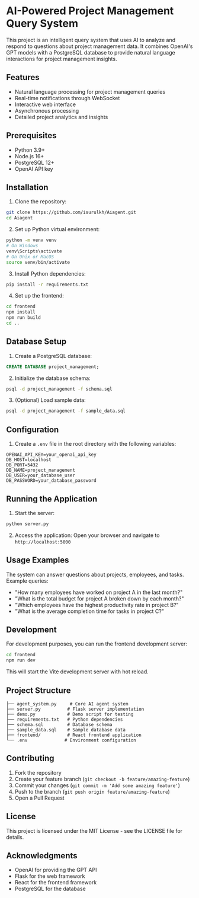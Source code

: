 # AI-Powered Project Management Query System

This project is an intelligent query system that uses AI to analyze and respond to questions about project management data. It combines OpenAI's GPT models with a PostgreSQL database to provide natural language interactions for project management insights.

## Features

- Natural language processing for project management queries
- Real-time notifications through WebSocket
- Interactive web interface
- Asynchronous processing
- Detailed project analytics and insights

## Prerequisites

- Python 3.9+
- Node.js 16+
- PostgreSQL 12+
- OpenAI API key

## Installation

1. Clone the repository:
```bash
git clone https://github.com/isurulkh/Aiagent.git
cd Aiagent
```

2. Set up Python virtual environment:
```bash
python -m venv venv
# On Windows
venv\Scripts\activate
# On Unix or MacOS
source venv/bin/activate
```

3. Install Python dependencies:
```bash
pip install -r requirements.txt
```

4. Set up the frontend:
```bash
cd frontend
npm install
npm run build
cd ..
```

## Database Setup

1. Create a PostgreSQL database:
```sql
CREATE DATABASE project_management;
```

2. Initialize the database schema:
```bash
psql -d project_management -f schema.sql
```

3. (Optional) Load sample data:
```bash
psql -d project_management -f sample_data.sql
```

## Configuration

1. Create a `.env` file in the root directory with the following variables:
```env
OPENAI_API_KEY=your_openai_api_key
DB_HOST=localhost
DB_PORT=5432
DB_NAME=project_management
DB_USER=your_database_user
DB_PASSWORD=your_database_password
```

## Running the Application

1. Start the server:
```bash
python server.py
```

2. Access the application:
Open your browser and navigate to `http://localhost:5000`

## Usage Examples

The system can answer questions about projects, employees, and tasks. Example queries:

- "How many employees have worked on project A in the last month?"
- "What is the total budget for project A broken down by each month?"
- "Which employees have the highest productivity rate in project B?"
- "What is the average completion time for tasks in project C?"

## Development

For development purposes, you can run the frontend development server:

```bash
cd frontend
npm run dev
```

This will start the Vite development server with hot reload.

## Project Structure

```
├── agent_system.py     # Core AI agent system
├── server.py          # Flask server implementation
├── demo.py            # Demo script for testing
├── requirements.txt   # Python dependencies
├── schema.sql         # Database schema
├── sample_data.sql    # Sample database data
├── frontend/          # React frontend application
└── .env              # Environment configuration
```

## Contributing

1. Fork the repository
2. Create your feature branch (`git checkout -b feature/amazing-feature`)
3. Commit your changes (`git commit -m 'Add some amazing feature'`)
4. Push to the branch (`git push origin feature/amazing-feature`)
5. Open a Pull Request

## License

This project is licensed under the MIT License - see the LICENSE file for details.

## Acknowledgments

- OpenAI for providing the GPT API
- Flask for the web framework
- React for the frontend framework
- PostgreSQL for the database
